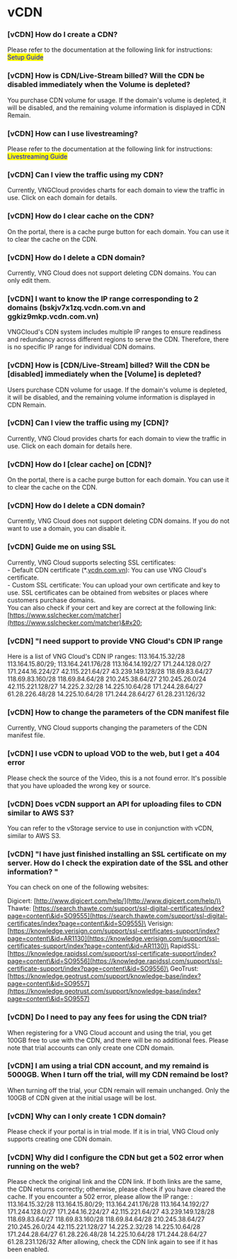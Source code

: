 # vCDN

### \[vCDN] How do I create a CDN?

Please refer to the documentation at the following link for instructions: <mark style="color:blue;">Setup Guide</mark>

### \[vCDN] How is CDN/Live-Stream billed? Will the CDN be disabled immediately when the Volume is depleted?

You purchase CDN volume for usage. If the domain's volume is depleted, it will be disabled, and the remaining volume information is displayed in CDN Remain.

### \[vCDN] How can I use livestreaming?

Please refer to the documentation at the following link for instructions: <mark style="color:blue;">Livestreaming Guide</mark>

### \[vCDN] Can I view the traffic using my CDN?

Currently, VNGCloud provides charts for each domain to view the traffic in use. Click on each domain for details.

### \[vCDN] How do I clear cache on the CDN?

On the portal, there is a cache purge button for each domain. You can use it to clear the cache on the CDN.

### \[vCDN] How do I delete a CDN domain?

Currently, VNG Cloud does not support deleting CDN domains. You can only edit them.

### \[vCDN] I want to know the IP range corresponding to 2 domains (bskjv7x1zq.vcdn.com.vn and ggkiz9mkp.vcdn.com.vn)

VNGCloud's CDN system includes multiple IP ranges to ensure readiness and redundancy across different regions to serve the CDN. Therefore, there is no specific IP range for individual CDN domains.

### \[vCDN] How is \[CDN/Live-Stream] billed? Will the CDN be \[disabled] immediately when the \[Volume] is depleted?

Users purchase CDN volume for usage. If the domain's volume is depleted, it will be disabled, and the remaining volume information is displayed in CDN Remain.

### \[vCDN] Can I view the traffic using my \[CDN]?

Currently, VNG Cloud provides charts for each domain to view the traffic in use. Click on each domain for details here.

### \[vCDN] How do I \[clear cache] on \[CDN]?

On the portal, there is a cache purge button for each domain. You can use it to clear the cache on the CDN.

### \[vCDN] How do I delete a CDN domain?

Currently, VNG Cloud does not support deleting CDN domains. If you do not want to use a domain, you can disable it.

### \[vCDN] Guide me on using SSL

Currently, VNG Cloud supports selecting SSL certificates:\
\- Default CDN certificate (\*.[vcdn.com.vn](http://vcdn.com.vn/)): You can use VNG Cloud's certificate.\
\- Custom SSL certificate: You can upload your own certificate and key to use. SSL certificates can be obtained from websites or places where customers purchase domains.\
You can also check if your cert and key are correct at the following link:\
[https://www.sslchecker.com/matcher](https://www.sslchecker.com/matcher)&#x20;

### \[vCDN] "I need support to provide VNG Cloud's CDN IP range

Here is a list of VNG Cloud's CDN IP ranges: 113.164.15.32/28 113.164.15.80/29; 113.164.241.176/28 113.164.14.192/27 171.244.128.0/27 171.244.16.224/27 42.115.221.64/27 43.239.149.128/28 118.69.83.64/27 118.69.83.160/28 118.69.84.64/28 210.245.38.64/27 210.245.26.0/24 42.115.221.128/27 14.225.2.32/28 14.225.10.64/28 171.244.28.64/27 61.28.226.48/28 14.225.10.64/28 171.244.28.64/27 61.28.231.126/32

### \[vCDN] How to change the parameters of the CDN manifest file

Currently, VNG Cloud supports changing the parameters of the CDN manifest file.

### \[vCDN] I use vCDN to upload VOD to the web, but I get a 404 error

Please check the source of the Video, this is a not found error. It's possible that you have uploaded the wrong key or source.

### \[vCDN] Does vCDN support an API for uploading files to CDN similar to AWS S3?

You can refer to the vStorage service to use in conjunction with vCDN, similar to AWS S3.

### \[vCDN] "I have just finished installing an SSL certificate on my server. How do I check the expiration date of the SSL and other information? "

You can check on one of the following websites:

Digicert: [http://www.digicert.com/help/](http://www.digicert.com/help/)\
Thawte: [https://search.thawte.com/support/ssl-digital-certificates/index?page=content\&id=SO9555](https://search.thawte.com/support/ssl-digital-certificates/index?page=content\&id=SO9555)\
Verisign: [https://knowledge.verisign.com/support/ssl-certificates-support/index?page=content\&id=AR1130](https://knowledge.verisign.com/support/ssl-certificates-support/index?page=content\&id=AR1130)\
RapidSSL: [https://knowledge.rapidssl.com/support/ssl-certificate-support/index?page=content\&id=SO9556](https://knowledge.rapidssl.com/support/ssl-certificate-support/index?page=content\&id=SO9556)\
GeoTrust: [https://knowledge.geotrust.com/support/knowledge-base/index?page=content\&id=SO9557](https://knowledge.geotrust.com/support/knowledge-base/index?page=content\&id=SO9557)

### \[vCDN] Do I need to pay any fees for using the CDN trial?

When registering for a VNG Cloud account and using the trial, you get 100GB free to use with the CDN, and there will be no additional fees. Please note that trial accounts can only create one CDN domain.

### \[vCDN] I am using a trial CDN account, and my remaind is 5000GB. When I turn off the trial, will my CDN remaind be lost?

When turning off the trial, your CDN remain will remain unchanged. Only the 100GB of CDN given at the initial usage will be lost.

### \[vCDN] Why can I only create 1 CDN domain?

Please check if your portal is in trial mode. If it is in trial, VNG Cloud only supports creating one CDN domain.

### \[vCDN] Why did I configure the CDN but get a 502 error when running on the web?

Please check the original link and the CDN link. If both links are the same, the CDN returns correctly; otherwise, please check if you have cleared the cache. If you encounter a 502 error, please allow the IP range: : 113.164.15.32/28 113.164.15.80/29; 113.164.241.176/28 113.164.14.192/27 171.244.128.0/27 171.244.16.224/27 42.115.221.64/27 43.239.149.128/28 118.69.83.64/27 118.69.83.160/28 118.69.84.64/28 210.245.38.64/27 210.245.26.0/24 42.115.221.128/27 14.225.2.32/28 14.225.10.64/28 171.244.28.64/27 61.28.226.48/28 14.225.10.64/28 171.244.28.64/27 61.28.231.126/32 After allowing, check the CDN link again to see if it has been enabled.
